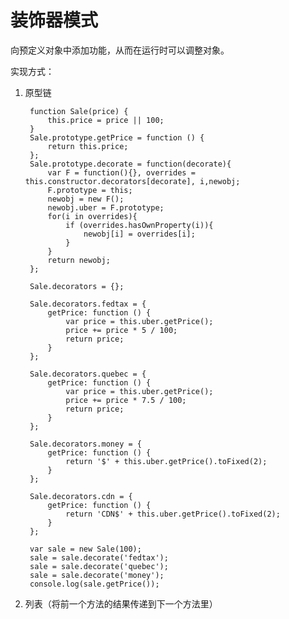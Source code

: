 # 装饰器模式

向预定义对象中添加功能，从而在运行时可以调整对象。

实现方式：
1. 原型链

        function Sale(price) {
            this.price = price || 100;
        }
        Sale.prototype.getPrice = function () {
            return this.price;
        };
        Sale.prototype.decorate = function(decorate){
            var F = function(){}, overrides = this.constructor.decorators[decorate], i,newobj;
            F.prototype = this;
            newobj = new F();
            newobj.uber = F.prototype;
            for(i in overrides){
                if (overrides.hasOwnProperty(i)){
                    newobj[i] = overrides[i];
                }
            }
            return newobj;
        };

        Sale.decorators = {};

        Sale.decorators.fedtax = {
            getPrice: function () {
                var price = this.uber.getPrice();
                price += price * 5 / 100;
                return price;
            }
        };

        Sale.decorators.quebec = {
            getPrice: function () {
                var price = this.uber.getPrice();
                price += price * 7.5 / 100;
                return price;
            }
        };

        Sale.decorators.money = {
            getPrice: function () {
                return '$' + this.uber.getPrice().toFixed(2);
            }
        };

        Sale.decorators.cdn = {
            getPrice: function () {
                return 'CDN$' + this.uber.getPrice().toFixed(2);
            }
        };

        var sale = new Sale(100);
        sale = sale.decorate('fedtax');
        sale = sale.decorate('quebec');
        sale = sale.decorate('money');
        console.log(sale.getPrice());


2. 列表（将前一个方法的结果传递到下一个方法里）


